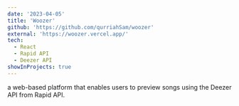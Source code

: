 ```yaml
---
date: '2023-04-05'
title: 'Woozer'
github: 'https://github.com/qurriahSam/woozer'
external: 'https://woozer.vercel.app/'
tech:
  - React
  - Rapid API
  - Deezer API
showInProjects: true
---
```


a web-based platform that enables users to preview songs using the Deezer API from Rapid API.
